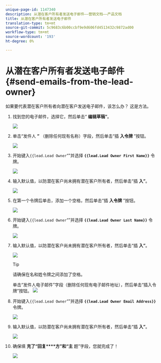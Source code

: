 ```yaml
---
unique-page-id: 1147340
description: 从潜在客户所有者发送电子邮件——营销文档——产品文档
title: 从潜在客户所有者发送电子邮件
translation-type: tm+mt
source-git-commit: 5c9683c6b00ccbf9e9d606fd4513432c9872ad00
workflow-type: tm+mt
source-wordcount: '193'
ht-degree: 0%

---
```



# 从潜在客户所有者发送电子邮件 {#send-emails-from-the-lead-owner}

如果要代表潜在客户所有者向潜在客户发送电子邮件，该怎么办？  这是方法。

1. 找到您的电子邮件，选择它，然后单击“ **编辑草稿”**。

   ![](assets/one.png)

1. 单击“发件人 **”** （删除任何现有名称）字段，然后单击“插 **入令牌** ”按钮。

   ![](assets/two.png)

1. 开始键入`{{lead.Lead Owner`“”并选择 **`{{lead.Lead Owner First Name}}`** 令牌。

   ![](assets/image2014-9-11-13-3a7-3a43.png)

1. 输入默认值，以防潜在客户尚未拥有潜在客户所有者，然后单击“插 **入”**。

   ![](assets/image2014-9-11-13-3a7-3a58.png)

1. 在第一个令牌后单击，添加一个空格，然后单击“插 **入令牌** ”按钮。

   ![](assets/five.png)

1. 开始键入`{{lead.Lead Owner`“”并选择 **`{{lead.Lead Owner Last Name}}`** 令牌。

   ![](assets/image2014-9-11-13-3a8-3a24.png)

1. 输入默认值，以防潜在客户尚未拥有潜在客户所有者，然后单击“插 **入”**。

   ![](assets/image2014-9-11-13-3a8-3a39.png)

   >[!TIP]
   >
   >请确保在名和姓令牌之间添加了空格。

   单击“发件人电子邮件”字段（删除任何现有电子邮件地址），然后单击“插入令牌”按钮。
   ![](assets/eight.png)

1. 开始键入`{{lead.Lead Owner`“”并选择 **`{{lead.Lead Owner Email Address}}`** 令牌。

   ![](assets/image2014-9-11-13-3a9-3a33.png)

1. 输入默认值，以防潜在客户尚未拥有潜在客户所有者，然后单击“插 **入”**。

   ![](assets/ten.png)

1. 确保填 **充了“回复****方”和“主** 题”字段，您就完成了！

   ![](assets/eleven.png)


